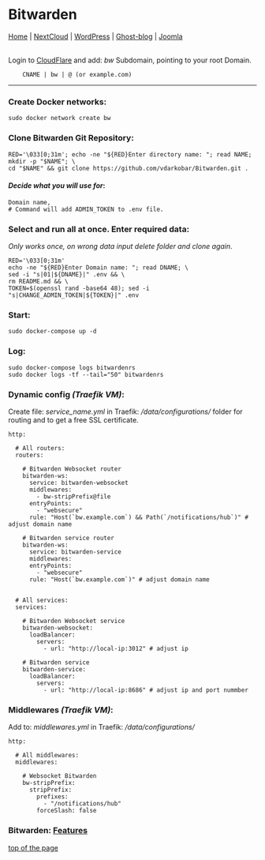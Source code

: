# Bitwarden
  
<p align="left">
  <a href="https://github.com/vdarkobar/Home_Cloud#small-home-cloud">Home</a> |
  <a href="https://github.com/vdarkobar/NextCloud#nextcloud">NextCloud</a> |
  <a href="https://github.com/vdarkobar/WordPress#wordpress">WordPress</a> |
  <a href="https://github.com/vdarkobar/Ghost-blog#ghost-blog">Ghost-blog</a> |
  <a href="https://github.com/vdarkobar/Portainer">Joomla</a>  
  <br><br>
</p>  
  
Login to <a href="https://dash.cloudflare.com/">CloudFlare</a>  and add: *bw* Subdomain, pointing to your root Domain.
```
    CNAME | bw | @ (or example.com)
```

---

### Create Docker networks:
```
sudo docker network create bw
```
### Clone Bitwarden Git Repository:
```
RED='\033[0;31m'; echo -ne "${RED}Enter directory name: "; read NAME; mkdir -p "$NAME"; \
cd "$NAME" && git clone https://github.com/vdarkobar/Bitwarden.git .
```
  
#### *Decide what you will use for*:
```
Domain name,
# Command will add ADMIN_TOKEN to .env file.
```
### Select and run all at once. Enter required data:
*Only works once, on wrong data input delete folder and clone again*.
```
RED='\033[0;31m'
echo -ne "${RED}Enter Domain name: "; read DNAME; \
sed -i "s|01|${DNAME}|" .env && \
rm README.md && \
TOKEN=$(openssl rand -base64 48); sed -i "s|CHANGE_ADMIN_TOKEN|${TOKEN}|" .env
```
  
### Start:
```
sudo docker-compose up -d
```
### Log:
```
sudo docker-compose logs bitwardenrs
sudo docker logs -tf --tail="50" bitwardenrs
```
  
### Dynamic config *(Traefik VM)*:
Create file: *service_name.yml* in Traefik: */data/configurations/* folder for routing and to get a free SSL certificate.
```
http:

  # All routers:
  routers:
  
    # Bitwarden Websocket router
    bitwarden-ws:
      service: bitwarden-websocket
      middlewares:
        - bw-stripPrefix@file
      entryPoints:
        - "websecure"
      rule: "Host(`bw.example.com`) && Path(`/notifications/hub`)" # adjust domain name

    # Bitwarden service router
    bitwarden-ws:
      service: bitwarden-service
      middlewares:
      entryPoints:
        - "websecure"
      rule: "Host(`bw.example.com`)" # adjust domain name


  # All services:
  services:
  
    # Bitwarden Websocket service
    bitwarden-websocket:
      loadBalancer:
        servers:
          - url: "http://local-ip:3012" # adjust ip

    # Bitwarden service
    bitwarden-service:
      loadBalancer:
        servers:
          - url: "http://local-ip:8686" # adjust ip and port nummber

```
### Middlewares *(Traefik VM)*:
Add to: *middlewares.yml* in Traefik: */data/configurations/*
```
http:

  # All middlewares:
  middlewares:
  
    # Websocket Bitwarden
    bw-stripPrefix:
      stripPrefix:
        prefixes:
          - "/notifications/hub"
        forceSlash: false
```
  
### Bitwarden: [Features](https://github.com/dani-garcia/bitwarden_rs/wiki)  
  
<a href="https://github.com/vdarkobar/Bitwarden#bitwarden">top of the page</a>
